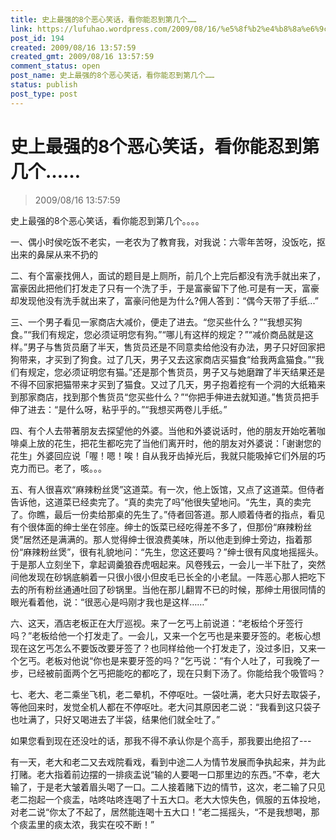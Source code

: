 ```yaml
---
title: 史上最强的8个恶心笑话，看你能忍到第几个……
link: https://lufuhao.wordpress.com/2009/08/16/%e5%8f%b2%e4%b8%8a%e6%9c%80%e5%bc%ba%e7%9a%848%e4%b8%aa%e6%81%b6%e5%bf%83%e7%ac%91%e8%af%9d%ef%bc%8c%e7%9c%8b%e4%bd%a0%e8%83%bd%e5%bf%8d%e5%88%b0%e7%ac%ac%e5%87%a0%e4%b8%aa%e2%80%a6%e2%80%a6/
post_id: 194
created: 2009/08/16 13:57:59
created_gmt: 2009/08/16 13:57:59
comment_status: open
post_name: 史上最强的8个恶心笑话，看你能忍到第几个……
status: publish
post_type: post
---
```


# 史上最强的8个恶心笑话，看你能忍到第几个……

> 2009/08/16 13:57:59

 

史上最强的8个恶心笑话，看你能忍到第几个。。。。

一、偶小时侯吃饭不老实，一老农为了教育我，对我说：六零年苦呀，没饭吃，抠出来的鼻屎从来不扔的

二、有个富豪找佣人，面试的题目是上厕所，前几个上完后都没有洗手就出来了，富豪因此把他们打发走了只有一个洗了手，于是富豪留下了他.可是有一天，富豪却发现他没有洗手就出来了，富豪问他是为什么?佣人答到：“偶今天带了手纸...”

三、一个男子看见一家商店大减价，便走了进去。“您买些什么？”“我想买狗食。”“我们有规定，您必须证明您有狗。”“哪儿有这样的规定？”“减价商品就是这样。”男子与售货员磨了半天，售货员还是不同意卖给他没有办法，男子只好回家把狗带来，才买到了狗食。过了几天，男子又去这家商店买猫食“给我两盒猫食。”“我们有规定，您必须证明您有猫。”还是那个售货员，男子又与她磨蹭了半天结果还是不得不回家把猫带来才买到了猫食。又过了几天，男子抱着挖有一个洞的大纸箱来到那家商店，找到那个售货员“您买些什么？”“你把手伸进去就知道。”售货员把手伸了进去：“是什么呀，粘乎乎的。”“我想买两卷儿手纸。”

四、有个人去带著朋友去探望他的外婆。当他和外婆说话时，他的朋友开始吃著咖啡桌上放的花生，把花生都吃完了当他们离开时，他的朋友对外婆说：「谢谢您的花生」外婆回应说「喔！嗯！唉！自从我牙齿掉光后，我就只能吸掉它们外层的巧克力而已。老了，咳。。。

五、有人很喜欢“麻辣粉丝煲”这道菜。有一次，他上饭馆，又点了这道菜。但侍者告诉他，这道菜已经卖完了。“真的卖完了吗”他很失望地问。“先生，真的卖完了。你瞧，最后一份卖给那桌的先生了。”侍者回答道。那人顺着侍者的指点，看见有个很体面的绅士坐在邻座。绅士的饭菜已经吃得差不多了，但那份“麻辣粉丝煲”居然还是满满的。那人觉得绅士很浪费美味，所以他走到绅士旁边，指着那份“麻辣粉丝煲”，很有礼貌地问：“先生，您这还要吗？”绅士很有风度地摇摇头。于是那人立刻坐下，拿起调羹狼吞虎咽起来。风卷残云，一会儿一半下肚了，突然间他发现在砂锅底躺着一只很小很小但皮毛已长全的小老鼠。一阵恶心那人把吃下去的所有粉丝通通吐回了砂锅里。当他在那儿翻胃不已的时候，那绅士用很同情的眼光看着他，说：“很恶心是吗刚才我也是这样……”

六、这天，酒店老板正在大厅巡视。来了一乞丐上前说道：“老板给个牙签行吗？”老板给他一个打发走了。一会儿，又来一个乞丐也是来要牙签的。老板心想现在这乞丐怎么不要饭改要牙签了？也同样给他一个打发走了，没过多旧，又来一个乞丐。老板对他说“你也是来要牙签的吗？”乞丐说：“有个人吐了，可我晚了一步，已经被前面两个乞丐把能吃的都吃了，现在只剩下汤了。你能给我个吸管吗？

七、老大、老二乘坐飞机，老二晕机，不停呕吐。一袋吐满，老大只好去取袋子，等他回来时，发觉全机人都在不停呕吐。老大问其原因老二说：“我看到这只袋子也吐满了，只好又喝进去了半袋，结果他们就全吐了。”

如果您看到现在还没吐的话，那我不得不承认你是个高手，那我要出绝招了---

有一天，老大和老二又去戏院看戏，看到中途二人为情节发展而争执起来，并为此打赌。老大指着前边摆的一排痰盂说“输的人要喝一口那里边的东西。”不幸，老大输了，于是老大皱着眉头喝了一口。二人接着赌下边的情节，这次，老二输了只见老二抱起一个痰盂，咕咚咕咚连喝了十五大口。老大大惊失色，佩服的五体投地，对老二说“你太了不起了，居然能连喝十五大口！”老二摇摇头，“不是我想喝，那个痰盂里的痰太浓，我实在咬不断！”
